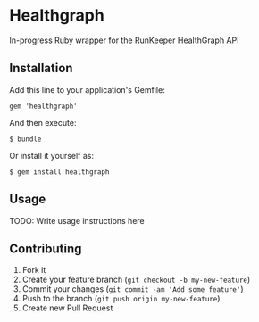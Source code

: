 # Healthgraph

In-progress Ruby wrapper for the RunKeeper HealthGraph API

## Installation

Add this line to your application's Gemfile:

    gem 'healthgraph'

And then execute:

    $ bundle

Or install it yourself as:

    $ gem install healthgraph

## Usage

TODO: Write usage instructions here

## Contributing

1. Fork it
2. Create your feature branch (`git checkout -b my-new-feature`)
3. Commit your changes (`git commit -am 'Add some feature'`)
4. Push to the branch (`git push origin my-new-feature`)
5. Create new Pull Request
